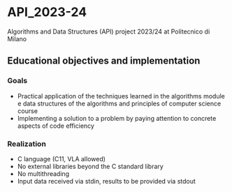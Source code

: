 # API_2023-24
Algorithms and Data Structures (API) project 2023/24 at Politecnico di Milano

## Educational objectives and implementation
### Goals
- Practical application of the techniques learned in the algorithms module e
data structures of the algorithms and principles of computer science course
- Implementing a solution to a problem by paying attention to
concrete aspects of code efficiency
### Realization
- C language (C11, VLA allowed)
- No external libraries beyond the C standard library
- No multithreading
- Input data received via stdin, results to be provided via stdout
